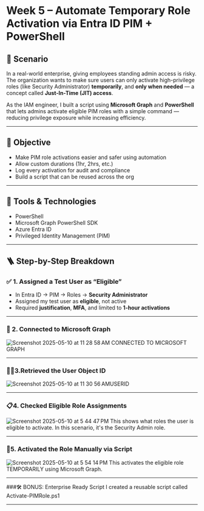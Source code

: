 # Week 5 – Automate Temporary Role Activation via Entra ID PIM + PowerShell

## 🧠 Scenario
In a real-world enterprise, giving employees standing admin access is risky. The organization wants to make sure users can only activate high-privilege roles (like Security Administrator) **temporarily**, and **only when needed** — a concept called **Just-In-Time (JIT) access**.

As the IAM engineer, I built a script using **Microsoft Graph** and **PowerShell** that lets admins activate eligible PIM roles with a simple command — reducing privilege exposure while increasing efficiency.

---

## 🎯 Objective
- Make PIM role activations easier and safer using automation  
- Allow custom durations (1hr, 2hrs, etc.)  
- Log every activation for audit and compliance  
- Build a script that can be reused across the org

---

## 🔧 Tools & Technologies
- PowerShell  
- Microsoft Graph PowerShell SDK  
- Azure Entra ID  
- Privileged Identity Management (PIM)

---

## 🪜 Step-by-Step Breakdown

### ✅ 1. Assigned a Test User as “Eligible”
- In Entra ID → PIM → Roles → **Security Administrator**
- Assigned my test user as **eligible**, not active
- Required **justification**, **MFA**, and limited to **1-hour activations**
  
---

### 🔗 2. Connected to Microsoft Graph
![Screenshot 2025-05-10 at 11 28 58 AM CONNECTED TO MICROSOFT GRAPH](https://github.com/user-attachments/assets/3790728b-6638-4a15-8e26-d02f61872642)

---

### 🧍🏽3.Retrieved the User Object ID 
![Screenshot 2025-05-10 at 11 30 56 AMUSERID](https://github.com/user-attachments/assets/e374bbd5-1fd2-4b12-bb53-515efe947fe5)

---


### 📋4. Checked Eligible Role Assignments 
![Screenshot 2025-05-10 at 5 44 47 PM](https://github.com/user-attachments/assets/39a96b72-5c88-4e0e-ba01-bd99d589f7ed)
This shows what roles the user is eligible to activate. In this scenario, it's the Security Admin role.

---

### 🚀5. Activated the Role Manually via Script
![Screenshot 2025-05-10 at 5 54 14 PM](https://github.com/user-attachments/assets/77f51d45-872b-41d1-8fa7-7f7ba3f640ba)
This activates the eligible role TEMPORARILY using Microsoft Graph.

---

###🛠️ BONUS: Enterprise Ready Script
I created a reusable script called Activate-PIMRole.ps1 

---



